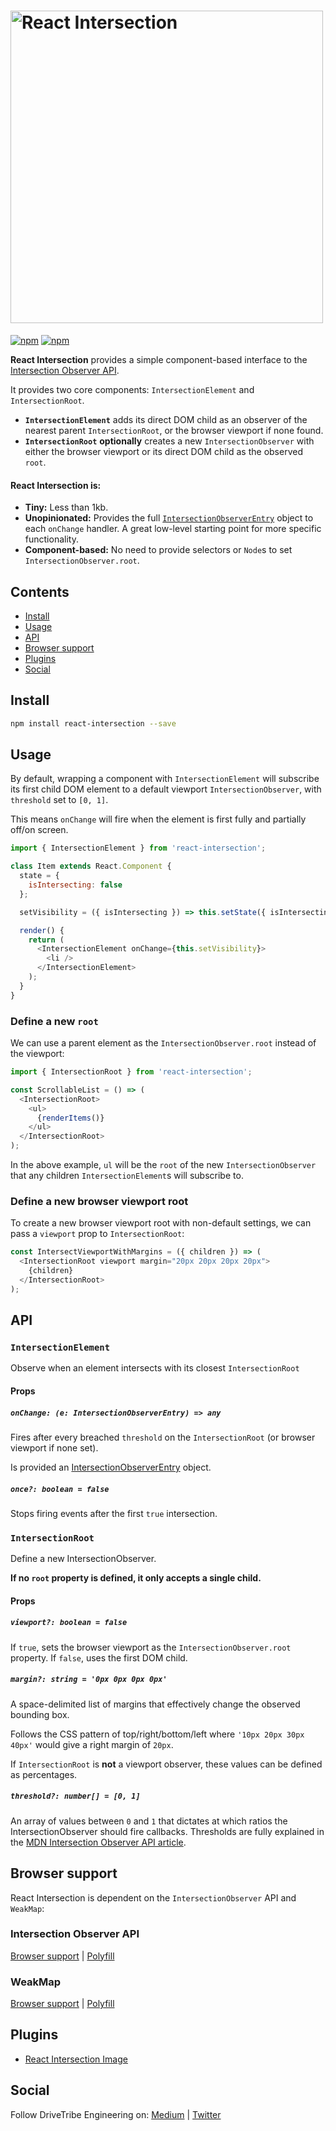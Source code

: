 # <img alt="React Intersection" src="https://user-images.githubusercontent.com/7850794/34434126-db688af8-ec7b-11e7-9527-a7a2c37edc3b.png" width="500">

[![npm](https://img.shields.io/npm/v/react-intersection.svg?style=flat-square)](https://www.npmjs.com/package/react-intersection) [![npm](https://img.shields.io/npm/dm/react-intersection.svg?style=flat-square)](https://www.npmjs.com/package/react-intersection) 

**React Intersection** provides a simple component-based interface to the [Intersection Observer API](https://developer.mozilla.org/en-US/docs/Web/API/Intersection_Observer_API).

It provides two core components: `IntersectionElement` and `IntersectionRoot`.

- **`IntersectionElement`** adds its direct DOM child as an observer of the nearest parent `IntersectionRoot`, or the browser viewport if none found.
- **`IntersectionRoot`** **optionally** creates a new `IntersectionObserver` with either the browser viewport or its direct DOM child as the observed `root`.

#### React Intersection is:

- **Tiny:** Less than 1kb.
- **Unopinionated:** Provides the full [`IntersectionObserverEntry`](https://developer.mozilla.org/en-US/docs/Web/API/IntersectionObserverEntry) object to each `onChange` handler. A great low-level starting point for more specific functionality.
- **Component-based:** No need to provide selectors or `Node`s to set `IntersectionObserver.root`.

## Contents

- [Install](#install)
- [Usage](#usage)
- [API](#api)
- [Browser support](#browser_support)
- [Plugins](#plugins)
- [Social](#social)

## Install

```bash
npm install react-intersection --save
```

## Usage

By default, wrapping a component with `IntersectionElement` will subscribe its first child DOM element to a default viewport `IntersectionObserver`, with `threshold` set to `[0, 1]`.

This means `onChange` will fire when the element is first fully and partially off/on screen.

```javascript
import { IntersectionElement } from 'react-intersection';

class Item extends React.Component {
  state = {
    isIntersecting: false
  };

  setVisibility = ({ isIntersecting }) => this.setState({ isIntersecting });

  render() {
    return (
      <IntersectionElement onChange={this.setVisibility}>
        <li />
      </IntersectionElement>
    );
  }
}
```

### Define a new `root`

We can use a parent element as the `IntersectionObserver.root` instead of the viewport:

```javascript
import { IntersectionRoot } from 'react-intersection';

const ScrollableList = () => (
  <IntersectionRoot>
    <ul>
      {renderItems()}
    </ul>
  </IntersectionRoot>
);
```

In the above example, `ul` will be the `root` of the new `IntersectionObserver` that any children `IntersectionElement`s will subscribe to.

### Define a new browser viewport root

To create a new browser viewport root with non-default settings, we can pass a `viewport` prop to `IntersectionRoot`:

```javascript
const IntersectViewportWithMargins = ({ children }) => (
  <IntersectionRoot viewport margin="20px 20px 20px 20px">
    {children}
  </IntersectionRoot>
);
```

## API

### `IntersectionElement`

Observe when an element intersects with its closest `IntersectionRoot`

#### Props

##### `onChange: (e: IntersectionObserverEntry) => any`

Fires after every breached `threshold` on the `IntersectionRoot` (or browser viewport if none set).

Is provided an [IntersectionObserverEntry](https://developer.mozilla.org/en-US/docs/Web/API/IntersectionObserverEntry) object.

##### `once?: boolean = false`

Stops firing events after the first `true` intersection.

### `IntersectionRoot`

Define a new IntersectionObserver.

**If no `root` property is defined, it only accepts a single child.**

#### Props

##### `viewport?: boolean = false`

If `true`, sets the browser viewport as the `IntersectionObserver.root` property. If `false`, uses the first DOM child.

##### `margin?: string = '0px 0px 0px 0px'`

A space-delimited list of margins that effectively change the observed bounding box.

Follows the CSS pattern of top/right/bottom/left where `'10px 20px 30px 40px'` would give a right margin of `20px`.

If `IntersectionRoot` is **not** a viewport observer, these values can be defined as percentages.

##### `threshold?: number[] = [0, 1]`

An array of values between `0` and `1` that dictates at which ratios the IntersectionObserver should fire callbacks. Thresholds are fully explained in the [MDN Intersection Observer API article](https://developer.mozilla.org/en-US/docs/Web/API/Intersection_Observer_API#Thresholds).

## Browser support

React Intersection is dependent on the `IntersectionObserver` API and `WeakMap`:

### Intersection Observer API

[Browser support](https://developer.mozilla.org/en-US/docs/Web/API/Intersection_Observer_API#Browser_compatibility) | [Polyfill](https://www.npmjs.com/package/intersection-observer)

### WeakMap

[Browser support](https://developer.mozilla.org/en-US/docs/Web/JavaScript/Reference/Global_Objects/WeakMap#Browser_compatibility) | [Polyfill](https://www.npmjs.com/package/weakmap-polyfill)

## Plugins

- [React Intersection Image](https://github.com/drivetribe/react-intersection-image)

## Social

Follow DriveTribe Engineering on: [Medium](https://medium.com/drivetribe-engineering) | [Twitter](https://twitter.com/drivetribetech)
